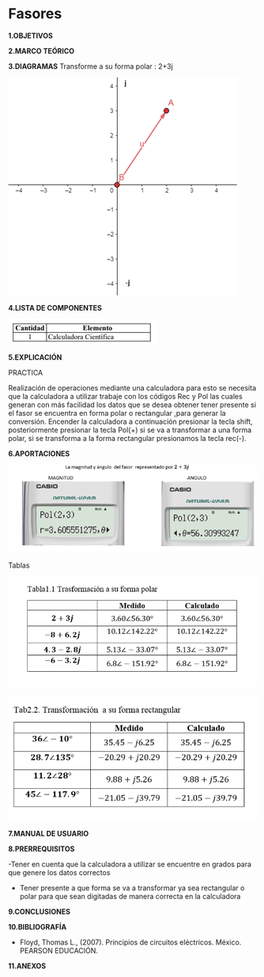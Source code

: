 # Fasores


**1.OBJETIVOS**

**2.MARCO TEÓRICO**

**3.DIAGRAMAS**
Transforme a su forma polar : 2+3j

![diagrama](https://github.com/Katherine01-Arevalo/Fasores/blob/main/img/diagrama.PNG)

**4.LISTA DE COMPONENTES**

![elementos](https://github.com/Katherine01-Arevalo/Fasores/blob/main/img/elementos.PNG)

**5.EXPLICACIÓN**

PRACTICA 

Realización de operaciones mediante una calculadora para esto se necesita que la calculadora a utilizar trabaje con los códigos Rec y Pol las cuales generan  con más facilidad los datos que  se desea obtener tener presente si el fasor se encuentra en forma polar o rectangular ,para generar la conversión.
Encender la calculadora a continuación presionar la tecla shift, posteriormente presionar la tecla Pol(+) si se va a transformar a una forma polar, si se transforma a la forma rectangular   presionamos la tecla rec(-).

**6.APORTACIONES**

![simulacion](https://github.com/Katherine01-Arevalo/Fasores/blob/main/img/primero.PNG)

Tablas

![tabla1](https://github.com/Katherine01-Arevalo/Fasores/blob/main/img/tabla1.PNG)

![tabla2](https://github.com/Katherine01-Arevalo/Fasores/blob/main/img/tabla%202.PNG)

**7.MANUAL DE USUARIO**

**8.PRERREQUISITOS**

-Tener en cuenta  que la calculadora a utilizar se encuentre en grados para que genere los datos correctos 
- Tener presente  a que  forma se va a transformar ya sea rectangular o polar para que sean digitadas de manera correcta en  la calculadora 

**9.CONCLUSIONES**



**10.BIBLIOGRAFÍA**

- Floyd, Thomas L., (2007). Principios de circuitos eléctricos. México. PEARSON EDUCACIÓN.

**11.ANEXOS**

